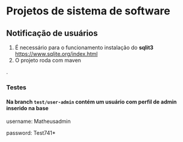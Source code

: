 # Projetos de sistema de software
## Notificação de usuários

1. É necessário para o funcionamento instalação do **sqlit3**
https://www.sqlite.org/index.html
2. O projeto roda com maven

.

### Testes
#### Na branch `test/user-admin` contém um usuário com perfil de admin inserido na base
username: Matheusadmin

password: Test741*
